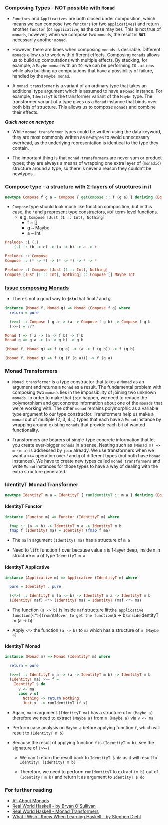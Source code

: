 ### Composing Types - **NOT** possible with `Monad`
 - `Functors` and `Applicatives` are both closed under composition, which means we can compose two `functors`
   (or two `applicatives`) and return another `functor` (or `applicative`, as the case may be). This is not true
   of `monads`, however; when we compose two `monads`, the result is **`NOT`** necessarily another `monad`.

 - However, there are times when composing `monads` is desirable. Different `monads` allow us to work with different effects.
   Composing `monads` allows us to build up computations with multiple effects. By stacking, for example, a `Maybe monad` with
   an `IO`, we can be performing `IO actions` while also building up computations that have a possibility of failure, handled
   by the `Maybe monad`.

 - A `monad transformer` is a variant of an ordinary type that takes an additional type argument which is assumed
   to have a `Monad` instance. For example, `IdentityT` is the transformer variant of the `Maybe` type. The transformer
   variant of a type gives us a `Monad` instance that binds over both bits of structure. This allows us to compose
   `monads` and combine their effects.

***Quick note on newtype***
 - While `monad transformer` types could be written using the data keyword, they are most commonly written as `newtypes`
   to avoid unnecessary overhead, as the underlying representation is identical to the type they contain.

 - The important thing is that `monad transformers` are never sum or product types; they are always a means of
   wrapping one extra layer of (`monadic`) structure around a type, so there is never a reason they couldn’t be newtypes.

### Compose type - a structure with 2-layers of structures in it
 ```haskell
newtype Compose f g a = Compose { getCompose :: f (g a) } deriving (Eq, Show)
```
 - `Compose` type should look much like function composition, but in this case, the `𝑓` and `𝑔` represent
   type constructors, **`NOT`** term-level functions.
   - e.g. `Compose [Just (1 :: Int), Nothing]`
     - f ~ []
     - g ~ Maybe
     - a ~ Int

 ```haskell
Prelude> :i (.)
     (.) :: (b -> c) -> (a -> b) -> a -> c

Prelude> :k Compose
Compose :: (* -> *) -> (* -> *) -> * -> *

Prelude> :t Compose [Just (1 :: Int), Nothing]
Compose [Just (1 :: Int), Nothing] :: Compose [] Maybe Int
```

### [Issue composing Monads](http://web.cecs.pdx.edu/~mpj/pubs/RR-1004.pdf)
 - There’s not a good way to **`join`** that final 𝑓 and 𝑔.

```haskell
instance (Monad f, Monad g) => Monad (Compose f g) where
  return = pure

  (>>=) :: Compose f g a -> (a -> Compose f g b) -> Compose f g b
  (>>=) = ???

Monad f => f a -> (a -> f b) -> f b
Monad g => g a -> (a -> g b) -> g b

(Monad f, Monad g) => f (g a) -> (a -> f (g b)) -> f (g b)

(Monad f, Monad g) => f (g (f (g a))) -> f (g a)
```

### Monad Transformers
 - `Monad transformer` is a type constructor that takes a `Monad` as an argument and returns a `Monad` as a result.
   The fundamental problem with composing two `monads` lies in the impossibility of joining two unknown `monads`.
   In order to make that `join` happen, we need to reduce the polymorphism and get concrete information about one of the
   `monads` that we’re working with. The other `monad` remains polymorphic as a variable type argument to our type
   constructor. Transformers help us make a `monad` out of multiple (2, 3, 4...) types that each have a `Monad` instance
   by wrapping around existing `monads` that provide each bit of wanted functionality.

 - Transformers are bearers of single-type concrete information that let you create ever-bigger `monads` in a sense.
   Nesting such as `(Monad m) => m (m a)` is addressed by `join` already. We use transformers when we want
   a `>>=` operation over `𝑓` and `𝑔` of different types (but both have `Monad` instances). We have to create
   new types called `monad transformers` and write `Monad` instances for those types to have a way of dealing with the
   extra structure generated.

### IdentityT Monad Transformer
```haskell
newtype IdentityT m a = IdentityT { runIdentityT :: m a } deriving (Eq, Show)
```

#### IdentityT Functor
```haskell
instance (Functor m) => Functor (IdentityT m) where

  fmap :: (a -> b) -> IdentityT m a -> IdentityT m b
  fmap f (IdentityT ma) = IdentityT (fmap f ma)
```
  - The `ma` in argument `(IdentityT ma)` has a structure of `m a`
  
  - Need to `lift` function `f` over because value `a` is 1-layer deep, inside `m` in structure `m a` of type `IdentityT m a`

#### IdentityT Applicative
```haskell
instance (Applicative m) => Applicative (IdentityT m) where

  pure = IdentityT . pure

  (<*>) :: IdentityT m (a -> b) -> IdentityT m a -> IdentityT m b
  (IdentityT maf) <*> (IdentityT ma) = IdentityT (maf <*> ma)
```
  - The function `(a -> b)` is inside `maf` structure lift` the applicative function `(<*>)` from `maf` over to get the function `(a -> b)` inside `IdentityT m (a -> b)`

  - Apply `<*>` the function `(a -> b)` to `ma` which has a structure of `m (Maybe a)`

#### IdentityT Monad
```haskell
instance (Monad m) => Monad (IdentityT m) where

  return = pure

  (>>=) :: IdentityT m a -> (a -> IdentityT m b) -> IdentityT m b
  (IdentityT ma) >>= f =
    IdentityT $ do
      v <- ma
      case v of
        Nothing -> return Nothing
        Just x  -> runIdentityT (f x)
```
  - Again, `ma` in argument `(IdentityT ma)` has a structure of `m (Maybe a)` therefore we need to extract `(Maybe a)` from
   `m (Maybe a)` via `v <- ma`

  - Perform case analysis on `Maybe a` before applying function `f`, which will result to `(IdentityT m b)`

  - Because the result of applying function `f` is `(IdentityT m b)`, see the signature of `(>>=)`

    - We can't return the result back to `IdentityT $ do` as it will result to `IdentityT (IdentityT m b)`

    - Therefore, we need to perform `runIdentityT` to extract `(m b)` out of `(IdentityT m b)` and return it as argument to `IdentityT $ do`

### For further reading
 - [All About Monads](https://wiki.haskell.org/All_About_Monads)
 - [Real World Haskell - by Bryan O'Sullivan](http://book.realworldhaskell.org/read/)
 - [Real World Haskell - Monad Transformers](http://book.realworldhaskell.org/read/monad-transformers.html)
 - [What I Wish I Knew When Learning Haskell - by Stephen Diehl](http://dev.stephendiehl.com/hask/#monads)
